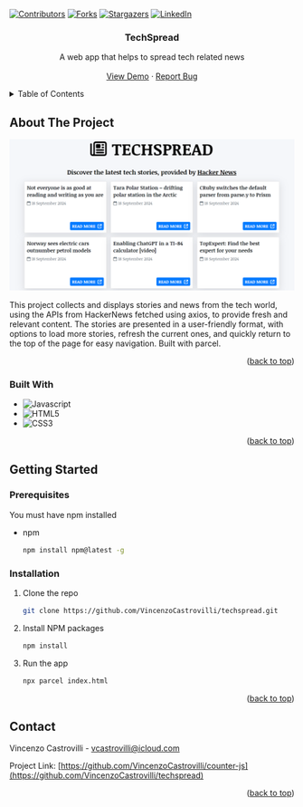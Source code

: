 <a id="readme-top"></a>

<!--
Using the Best-README-Template.
-->

[![Contributors][contributors-shield]][contributors-url]
[![Forks][forks-shield]][forks-url]
[![Stargazers][stars-shield]][stars-url]
[![LinkedIn][linkedin-shield]][linkedin-url]

<h3 align="center">TechSpread</h3>

  <p align="center">
    A web app that helps to spread tech related news
    <br />
    <br />
    <a href="https://techspread.netlify.app/">View Demo</a>
    ·
    <a href="https://github.com/VincenzoCastrovilli/techspread/issues/new?labels=bug&template=bug-report---.md">Report Bug</a>
  </p>
</div>

<!-- TABLE OF CONTENTS -->
<details>
  <summary>Table of Contents</summary>
  <ol>
    <li>
      <a href="#about-the-project">About The Project</a>
      <ul>
        <li><a href="#built-with">Built With</a></li>
      </ul>
    </li>
    <li>
      <a href="#getting-started">Getting Started</a>
      <ul>
        <li><a href="#prerequisites">Prerequisites</a></li>
        <li><a href="#installation">Installation</a></li>
      </ul>
    </li>
    <li><a href="#contact">Contact</a></li>
  </ol>
</details>

<!-- ABOUT THE PROJECT -->

## About The Project

[![Product Name Screen Shot][product-screenshot]](https://github.com/VincenzoCastrovilli/techspread/blob/main/assets/images/screenshot.png)

This project collects and displays stories and news from the tech world, using the APIs from HackerNews fetched using axios, to provide fresh and relevant content. The stories are presented in a user-friendly format, with options to load more stories, refresh the current ones, and quickly return to the top of the page for easy navigation. Built with parcel.

<p align="right">(<a href="#readme-top">back to top</a>)</p>

### Built With

- ![Javascript][Javascript]
- ![HTML5][HTML5]
- ![CSS3][CSS3]

<p align="right">(<a href="#readme-top">back to top</a>)</p>

<!-- GETTING STARTED -->

## Getting Started

### Prerequisites

You must have npm installed

- npm
  ```sh
  npm install npm@latest -g
  ```

### Installation

1. Clone the repo
   ```sh
   git clone https://github.com/VincenzoCastrovilli/techspread.git
   ```
2. Install NPM packages
   ```sh
   npm install
   ```
3. Run the app
   ```sh
   npx parcel index.html
   ```

<p align="right">(<a href="#readme-top">back to top</a>)</p>

<!-- CONTACT -->

## Contact

Vincenzo Castrovilli - vcastrovilli@icloud.com

Project Link: [https://github.com/VincenzoCastrovilli/counter-js](https://github.com/VincenzoCastrovilli/techspread)

<p align="right">(<a href="#readme-top">back to top</a>)</p>

<!-- MARKDOWN LINKS & IMAGES -->
<!-- https://www.markdownguide.org/basic-syntax/#reference-style-links -->

[contributors-shield]: https://img.shields.io/github/contributors/VincenzoCastrovilli/techspread.svg?style=for-the-badge
[contributors-url]: https://github.com/VincenzoCastrovilli/techspread/graphs/contributors
[forks-shield]: https://img.shields.io/github/forks/VincenzoCastrovilli/techspread.svg?style=for-the-badge
[forks-url]: https://github.com/VincenzoCastrovilli/techspread/network/members
[stars-shield]: https://img.shields.io/github/stars/VincenzoCastrovilli/techspread.svg?style=for-the-badge
[stars-url]: https://github.com/VincenzoCastrovilli/techspread/stargazers
[linkedin-shield]: https://img.shields.io/badge/-LinkedIn-black.svg?style=for-the-badge&logo=linkedin&colorB=555
[linkedin-url]: https://www.linkedin.com/in/vincenzo-castrovilli
[product-screenshot]: https://github.com/VincenzoCastrovilli/techspread/blob/main/assets/images/screenshot.png
[Javascript]: https://img.shields.io/badge/JavaScript-323330?style=for-the-badge&logo=javascript&logoColor=F7DF1E
[HTML5]: https://img.shields.io/badge/HTML5-E34F26?style=for-the-badge&logo=html5&logoColor=white
[CSS3]: https://img.shields.io/badge/CSS3-1572B6?style=for-the-badge&logo=css3&logoColor=white
